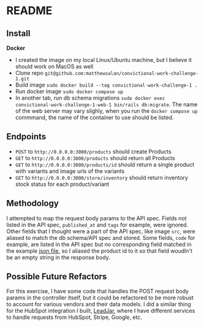 # README

## Install
**Docker**
 * I created the image on my local Linux/Ubuntu machine, but I believe it should work on MacOS as well
 * Clone repo `git@github.com:matthewsalan/convictional-work-challenge-1.git`
 * Build image `sudo docker build --tag convictional-work-challenge-1 .`
 * Run docker image `sudo docker compose up`
 * In another tab, run db schema migrations `sudo docker exec convictional-work-challenge-1-web-1 bin/rails db:migrate`.  The name of the web server may vary slighly, when you run the `docker compose up` commmand, the name of the container to use should be listed.
## Endpoints
* `POST` to `http://0.0.0.0:3000/products` should create Products
* `GET` to `http://0.0.0.0:3000/products` should return all Products
* `GET` to `http://0.0.0.0:3000/products/id` should return a single product with variants and image urls of the variants
* `GET` to `http://0.0.0.0:3000/store/inventory` should return inventory stock status for each product/variant
## Methodology
I attempted to map the request body params to the API spec. Fields not listed in the API spec, `published_at` and `tags` for example, were ignored.  Other fields
that I thought were a part of the API spec, like image `src`, were aliased to match the db schema/API spec and stored.  Some fields, `code` for example, are listed
in the API spec but no corresponding field matched in the example [json file](https://my-json-server.typicode.com/convictional/engineering-interview-api/products),
so I aliased the product id to it so that field woudln't be an empty string in the response body.
## Possible Future Refactors
For this exercise, I have some code that handles the POST request body params in the controller itself, but it could be refactored to be more robust to account for various vendors and
their data models.  I did a similar thing for the HubSpot integration I built, [LeadJar](https://leadjar.app/), where I have different services to handle requests from HubSpot, Stripe, Google, etc. 
